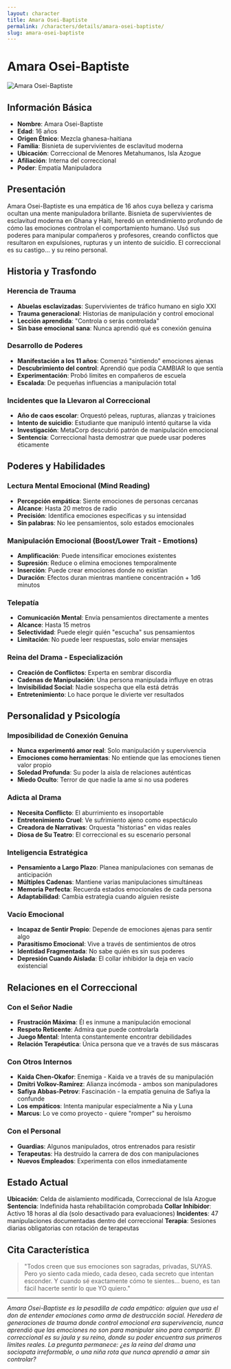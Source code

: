 ```yaml
---
layout: character
title: Amara Osei-Baptiste
permalink: /characters/details/amara-osei-baptiste/
slug: amara-osei-baptiste
---
```


# Amara Osei-Baptiste

<div class="character-photo">
  <img src="{{ site.baseurl }}/assets/img/characters/Amara_Osei-Baptiste.png" alt="Amara Osei-Baptiste" />
</div>

## Información Básica
- **Nombre**: Amara Osei-Baptiste
- **Edad**: 16 años
- **Origen Étnico**: Mezcla ghanesa-haitiana
- **Familia**: Bisnieta de supervivientes de esclavitud moderna
- **Ubicación**: Correccional de Menores Metahumanos, Isla Azogue
- **Afiliación**: Interna del correccional
- **Poder**: Empatía Manipuladora

## Presentación
Amara Osei-Baptiste es una empática de 16 años cuya belleza y carisma ocultan una mente manipuladora brillante. Bisnieta de supervivientes de esclavitud moderna en Ghana y Haití, heredó un entendimiento profundo de cómo las emociones controlan el comportamiento humano. Usó sus poderes para manipular compañeros y profesores, creando conflictos que resultaron en expulsiones, rupturas y un intento de suicidio. El correccional es su castigo... y su reino personal.

## Historia y Trasfondo

### **Herencia de Trauma**
- **Abuelas esclavizadas**: Supervivientes de tráfico humano en siglo XXI
- **Trauma generacional**: Historias de manipulación y control emocional
- **Lección aprendida**: "Controla o serás controlada"
- **Sin base emocional sana**: Nunca aprendió qué es conexión genuina

### **Desarrollo de Poderes**
- **Manifestación a los 11 años**: Comenzó "sintiendo" emociones ajenas
- **Descubrimiento del control**: Aprendió que podía CAMBIAR lo que sentía
- **Experimentación**: Probó límites en compañeros de escuela
- **Escalada**: De pequeñas influencias a manipulación total

### **Incidentes que la Llevaron al Correccional**
- **Año de caos escolar**: Orquestó peleas, rupturas, alianzas y traiciones
- **Intento de suicidio**: Estudiante que manipuló intentó quitarse la vida
- **Investigación**: MetaCorp descubrió patrón de manipulación emocional
- **Sentencia**: Correccional hasta demostrar que puede usar poderes éticamente

## Poderes y Habilidades

### **Lectura Mental Emocional (Mind Reading)**
- **Percepción empática**: Siente emociones de personas cercanas
- **Alcance**: Hasta 20 metros de radio
- **Precisión**: Identifica emociones específicas y su intensidad
- **Sin palabras**: No lee pensamientos, solo estados emocionales

### **Manipulación Emocional (Boost/Lower Trait - Emotions)**
- **Amplificación**: Puede intensificar emociones existentes
- **Supresión**: Reduce o elimina emociones temporalmente
- **Inserción**: Puede crear emociones donde no existían
- **Duración**: Efectos duran mientras mantiene concentración + 1d6 minutos

### **Telepatía**
- **Comunicación Mental**: Envía pensamientos directamente a mentes
- **Alcance**: Hasta 15 metros
- **Selectividad**: Puede elegir quién "escucha" sus pensamientos
- **Limitación**: No puede leer respuestas, solo enviar mensajes

### **Reina del Drama - Especialización**
- **Creación de Conflictos**: Experta en sembrar discordia
- **Cadenas de Manipulación**: Una persona manipulada influye en otras
- **Invisibilidad Social**: Nadie sospecha que ella está detrás
- **Entretenimiento**: Lo hace porque le divierte ver resultados

## Personalidad y Psicología

### **Imposibilidad de Conexión Genuina**
- **Nunca experimentó amor real**: Solo manipulación y supervivencia
- **Emociones como herramientas**: No entiende que las emociones tienen valor propio
- **Soledad Profunda**: Su poder la aisla de relaciones auténticas
- **Miedo Oculto**: Terror de que nadie la ame si no usa poderes

### **Adicta al Drama**
- **Necesita Conflicto**: El aburrimiento es insoportable
- **Entretenimiento Cruel**: Ve sufrimiento ajeno como espectáculo
- **Creadora de Narrativas**: Orquesta "historias" en vidas reales
- **Diosa de Su Teatro**: El correccional es su escenario personal

### **Inteligencia Estratégica**
- **Pensamiento a Largo Plazo**: Planea manipulaciones con semanas de anticipación
- **Múltiples Cadenas**: Mantiene varias manipulaciones simultáneas
- **Memoria Perfecta**: Recuerda estados emocionales de cada persona
- **Adaptabilidad**: Cambia estrategia cuando alguien resiste

### **Vacío Emocional**
- **Incapaz de Sentir Propio**: Depende de emociones ajenas para sentir algo
- **Parasitismo Emocional**: Vive a través de sentimientos de otros
- **Identidad Fragmentada**: No sabe quién es sin sus poderes
- **Depresión Cuando Aislada**: El collar inhibidor la deja en vacío existencial

## Relaciones en el Correccional

### **Con el Señor Nadie**
- **Frustración Máxima**: Él es inmune a manipulación emocional
- **Respeto Reticente**: Admira que puede controlarla
- **Juego Mental**: Intenta constantemente encontrar debilidades
- **Relación Terapéutica**: Única persona que ve a través de sus máscaras

### **Con Otros Internos**
- **Kaida Chen-Okafor**: Enemiga - Kaida ve a través de su manipulación
- **Dmitri Volkov-Ramírez**: Alianza incómoda - ambos son manipuladores
- **Safiya Abbas-Petrov**: Fascinación - la empatía genuina de Safiya la confunde
- **Los empáticos**: Intenta manipular especialmente a Nia y Luna
- **Marcus**: Lo ve como proyecto - quiere "romper" su heroísmo

### **Con el Personal**
- **Guardias**: Algunos manipulados, otros entrenados para resistir
- **Terapeutas**: Ha destruido la carrera de dos con manipulaciones
- **Nuevos Empleados**: Experimenta con ellos inmediatamente

## Estado Actual

**Ubicación**: Celda de aislamiento modificada, Correccional de Isla Azogue
**Sentencia**: Indefinida hasta rehabilitación comprobada
**Collar Inhibidor**: Activo 18 horas al día (solo desactivado para evaluaciones)
**Incidentes**: 47 manipulaciones documentadas dentro del correccional
**Terapia**: Sesiones diarias obligatorias con rotación de terapeutas

## Cita Característica

> "Todos creen que sus emociones son sagradas, privadas, SUYAS. Pero yo siento cada miedo, cada deseo, cada secreto que intentan esconder. Y cuando sé exactamente cómo te sientes... bueno, es tan fácil hacerte sentir lo que YO quiero."

---

*Amara Osei-Baptiste es la pesadilla de cada empático: alguien que usa el don de entender emociones como arma de destrucción social. Heredera de generaciones de trauma donde control emocional era supervivencia, nunca aprendió que las emociones no son para manipular sino para compartir. El correccional es su jaula y su reino, donde su poder encuentra sus primeros límites reales. La pregunta permanece: ¿es la reina del drama una sociopata irreformable, o una niña rota que nunca aprendió a amar sin controlar?*
